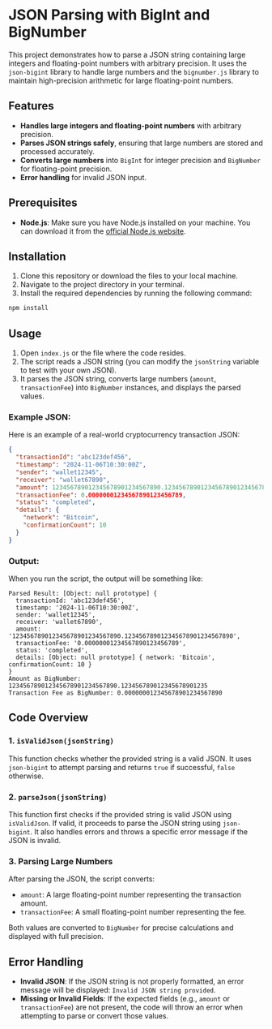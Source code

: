 # JSON Parsing with BigInt and BigNumber

This project demonstrates how to parse a JSON string containing large integers and floating-point numbers with arbitrary precision. It uses the `json-bigint` library to handle large numbers and the `bignumber.js` library to maintain high-precision arithmetic for large floating-point numbers.

## Features

- **Handles large integers and floating-point numbers** with arbitrary precision.
- **Parses JSON strings safely**, ensuring that large numbers are stored and processed accurately.
- **Converts large numbers** into `BigInt` for integer precision and `BigNumber` for floating-point precision.
- **Error handling** for invalid JSON input.

## Prerequisites

- **Node.js**: Make sure you have Node.js installed on your machine. You can download it from the [official Node.js website](https://nodejs.org/).

## Installation

1. Clone this repository or download the files to your local machine.
2. Navigate to the project directory in your terminal.
3. Install the required dependencies by running the following command:

```bash
npm install
```

## Usage

1. Open `index.js` or the file where the code resides.
2. The script reads a JSON string (you can modify the `jsonString` variable to test with your own JSON).
3. It parses the JSON string, converts large numbers (`amount`, `transactionFee`) into `BigNumber` instances, and displays the parsed values.

### Example JSON:

Here is an example of a real-world cryptocurrency transaction JSON:

```json
{
  "transactionId": "abc123def456",
  "timestamp": "2024-11-06T10:30:00Z",
  "sender": "wallet12345",
  "receiver": "wallet67890",
  "amount": 123456789012345678901234567890.12345678901234567890123456789,
  "transactionFee": 0.00000001234567890123456789,
  "status": "completed",
  "details": {
    "network": "Bitcoin",
    "confirmationCount": 10
  }
}
```

### Output:

When you run the script, the output will be something like:

```plaintext
Parsed Result: [Object: null prototype] {
  transactionId: 'abc123def456',
  timestamp: '2024-11-06T10:30:00Z',
  sender: 'wallet12345',
  receiver: 'wallet67890',
  amount: '123456789012345678901234567890.123456789012345678901234567890',
  transactionFee: '0.00000001234567890123456789',
  status: 'completed',
  details: [Object: null prototype] { network: 'Bitcoin', confirmationCount: 10 }
}
Amount as BigNumber: 123456789012345678901234567890.123456789012345678901235
Transaction Fee as BigNumber: 0.000000012345678901234567890
```

## Code Overview

### 1. **`isValidJson(jsonString)`**

This function checks whether the provided string is a valid JSON. It uses `json-bigint` to attempt parsing and returns `true` if successful, `false` otherwise.

### 2. **`parseJson(jsonString)`**

This function first checks if the provided string is valid JSON using `isValidJson`. If valid, it proceeds to parse the JSON string using `json-bigint`. It also handles errors and throws a specific error message if the JSON is invalid.

### 3. **Parsing Large Numbers**

After parsing the JSON, the script converts:

- `amount`: A large floating-point number representing the transaction amount.
- `transactionFee`: A small floating-point number representing the fee.

Both values are converted to `BigNumber` for precise calculations and displayed with full precision.

## Error Handling

- **Invalid JSON**: If the JSON string is not properly formatted, an error message will be displayed: `Invalid JSON string provided`.
- **Missing or Invalid Fields**: If the expected fields (e.g., `amount` or `transactionFee`) are not present, the code will throw an error when attempting to parse or convert those values.
